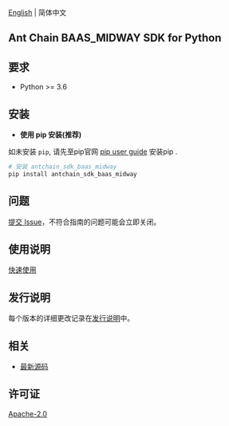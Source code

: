 [English](README.md) | 简体中文

## Ant Chain BAAS_MIDWAY SDK for Python

## 要求

- Python >= 3.6

## 安装

- **使用 pip 安装(推荐)**

如未安装 `pip`, 请先至pip官网 [pip user guide](https://pip.pypa.io/en/stable/installing/ "pip User Guide") 安装pip .

```bash
# 安装 antchain_sdk_baas_midway
pip install antchain_sdk_baas_midway
```

## 问题

[提交 Issue](https://github.com/alipay/antchain-openapi-prod-sdk/issues/new)，不符合指南的问题可能会立即关闭。

## 使用说明

[快速使用](https://github.com/alipay/antchain-openapi-prod-sdk)

## 发行说明

每个版本的详细更改记录在[发行说明](./ChangeLog.md)中。

## 相关

- [最新源码](https://github.com/alipay/antchain-openapi-prod-sdk/)

## 许可证

[Apache-2.0](http://www.apache.org/licenses/LICENSE-2.0)

